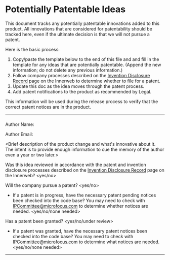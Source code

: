 # <Product Name> Potentially Patentable Ideas

This document tracks any potentially patentable innovations added to this product. All innovations that are considered for patentability should be tracked here, even if the ultimate decision is that we will not pursue a patent.

Here is the basic process:

1.   Copy/paste the template below to the end of this file and and fill in the template for any ideas that are potentially patentable. (Append the new information; do not delete any previous information.)
1.   Follow company processes described on the [Invention Disclosure Record](https://intra.microfocus.net/company/invention-disclosure-record/) page on the Innerweb to determine whether to file for a patent.
1.   Update this doc as the idea moves through the patent process.
1.   Add patent notifications to the product as recommended by Legal.

This information will be used during the release process to verify that the correct patent notices are in the product.


- - -


### <Brief title for potentially patentable idea>

Author Name: <Name of person who checked in the code>

Author Email: <Email address for the author>

<Brief description of the product change and what's innovative about it. The intent is to provide enough information to cue the memory of the author even a year or two later.>

Was this idea reviewed in accordance with the patent and invention disclosure processes described on the [Invention Disclosure Record](https://intra.microfocus.net/company/invention-disclosure-record/) page on the Innerweb? <yes/no>

Will the company pursue a patent? <yes/no>
*   If a patent is in progress, have the necessary patent pending notices been checked into the code base? You may need to check with [IPCommittee@microfocus.com](IPCommittee@microfocus.com) to determine whether notices are needed.  <yes/no/none needed>

Has a patent been granted? <yes/no/under review>
*   If a patent was granted, have the necessary patent notices been checked into the code base? You may need to check with [IPCommittee@microfocus.com](IPCommittee@microfocus.com) to determine what notices are needed. <yes/no/none needed>


- - -


